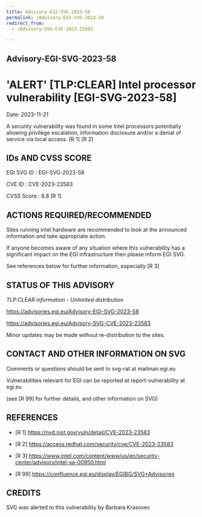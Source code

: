 ```yaml
---
title: Advisory-EGI-SVG-2023-58
permalink: /Advisory-EGI-SVG-2023-58
redirect_from:
  - /Advisory-SVG-CVE-2023-23583

---
```


## Advisory-EGI-SVG-2023-58

# 'ALERT' [TLP:CLEAR] Intel processor vulnerability [EGI-SVG-2023-58]

Date:        2023-11-21 

A security vulnerability was found in some Intel processors potentially allowing 
privilege escalation, information disclosure and/or a denial of service via local 
access.   [R 1] [R 2]

## IDs AND CVSS SCORE      

EGI SVG ID : EGI-SVG-2023-58
    
CVE ID     : CVE-2023-23583

CVSS Score : 8.8 [R 1]
    

## ACTIONS REQUIRED/RECOMMENDED
    
Sites running intel hardware are recommended to look at the announced 
information and take appropriate action.

If anyone becomes aware of any situation where this vulnerability has a 
significant impact on the EGI infrastructure then please inform EGI SVG.

See references below for further information, especially [R 3] 

    
## STATUS OF THIS ADVISORY    

_TLP:CLEAR information - Unlimited distribution_
                   
 https://advisories.egi.eu/Advisory-EGI-SVG-2023-58  
    
 https://advisories.egi.eu/Advisory-SVG-CVE-2023-23583   

Minor updates may be made without re-distribution to the sites.

## CONTACT AND OTHER INFORMATION ON SVG

Comments or questions should be sent to
	svg-rat at mailman.egi.eu

Vulnerabilities relevant for EGI can be reported at
	report-vulnerability at egi.eu
    
(see [R 99] for further details, and other information on SVG)
    
    
## REFERENCES

- [R 1] <https://nvd.nist.gov/vuln/detail/CVE-2023-23583> 
    
- [R 2]  <https://access.redhat.com/security/cve/CVE-2023-23583>  
    
- [R 3] <https://www.intel.com/content/www/us/en/security-center/advisory/intel-sa-00950.html>


- [R 99] <https://confluence.egi.eu/display/EGIBG/SVG+Advisories>

## CREDITS

SVG was alerted to this vulnerability by Barbara Krasovec


